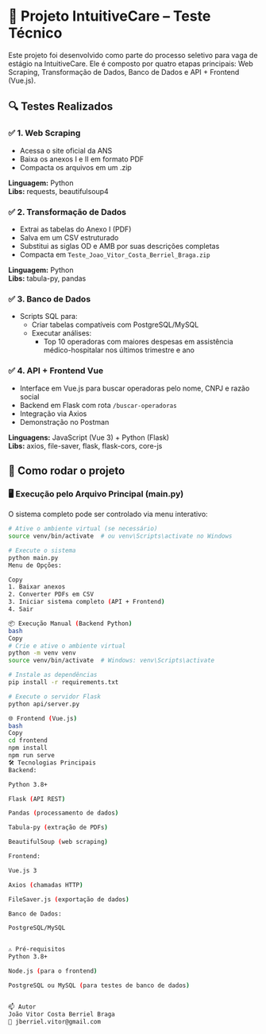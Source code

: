 # 🧪 Projeto IntuitiveCare – Teste Técnico

Este projeto foi desenvolvido como parte do processo seletivo para vaga de estágio na IntuitiveCare. Ele é composto por quatro etapas principais: Web Scraping, Transformação de Dados, Banco de Dados e API + Frontend (Vue.js).

## 🔍 Testes Realizados

### ✅ 1. Web Scraping
- Acessa o site oficial da ANS
- Baixa os anexos I e II em formato PDF
- Compacta os arquivos em um .zip

**Linguagem:** Python  
**Libs:** requests, beautifulsoup4

### ✅ 2. Transformação de Dados
- Extrai as tabelas do Anexo I (PDF)
- Salva em um CSV estruturado
- Substitui as siglas OD e AMB por suas descrições completas
- Compacta em `Teste_Joao_Vitor_Costa_Berriel_Braga.zip`

**Linguagem:** Python  
**Libs:** tabula-py, pandas

### ✅ 3. Banco de Dados
- Scripts SQL para:
  - Criar tabelas compatíveis com PostgreSQL/MySQL
  - Executar análises:
    - Top 10 operadoras com maiores despesas em assistência médico-hospitalar nos últimos trimestre e ano

### ✅ 4. API + Frontend Vue
- Interface em Vue.js para buscar operadoras pelo nome, CNPJ e razão social
- Backend em Flask com rota `/buscar-operadoras`
- Integração via Axios
- Demonstração no Postman

**Linguagens:** JavaScript (Vue 3) + Python (Flask)  
**Libs:** axios, file-saver, flask, flask-cors, core-js

## 🚀 Como rodar o projeto

### 🖥️ Execução pelo Arquivo Principal (main.py)
O sistema completo pode ser controlado via menu interativo:

```bash
# Ative o ambiente virtual (se necessário)
source venv/bin/activate  # ou venv\Scripts\activate no Windows

# Execute o sistema
python main.py
Menu de Opções:

Copy
1. Baixar anexos
2. Converter PDFs em CSV
3. Iniciar sistema completo (API + Frontend)
4. Sair

📦 Execução Manual (Backend Python)
bash
Copy
# Crie e ative o ambiente virtual
python -m venv venv
source venv/bin/activate  # Windows: venv\Scripts\activate

# Instale as dependências
pip install -r requirements.txt

# Execute o servidor Flask
python api/server.py

🌐 Frontend (Vue.js)
bash
Copy
cd frontend
npm install
npm run serve
🛠️ Tecnologias Principais
Backend:

Python 3.8+

Flask (API REST)

Pandas (processamento de dados)

Tabula-py (extração de PDFs)

BeautifulSoup (web scraping)

Frontend:

Vue.js 3

Axios (chamadas HTTP)

FileSaver.js (exportação de dados)

Banco de Dados:

PostgreSQL/MySQL


⚠️ Pré-requisitos
Python 3.8+

Node.js (para o frontend)

PostgreSQL ou MySQL (para testes de banco de dados)


📫 Autor
João Vitor Costa Berriel Braga
📧 jberriel.vitor@gmail.com
 
